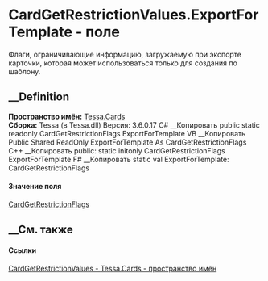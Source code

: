 # CardGetRestrictionValues.ExportForTemplate - поле
Флаги, ограничивающие информацию, загружаемую при экспорте карточки, которая
может использоваться только для создания по шаблону.
## __Definition
 **Пространство имён:** [Tessa.Cards](N_Tessa_Cards.htm)  
 **Сборка:** Tessa (в Tessa.dll) Версия: 3.6.0.17
C# __Копировать
     public static readonly CardGetRestrictionFlags ExportForTemplate
VB __Копировать
     Public Shared ReadOnly ExportForTemplate As CardGetRestrictionFlags
C++ __Копировать
     public:
    static initonly CardGetRestrictionFlags ExportForTemplate
F# __Копировать
     static val ExportForTemplate: CardGetRestrictionFlags
#### Значение поля
[CardGetRestrictionFlags](T_Tessa_Cards_CardGetRestrictionFlags.htm)
##  __См. также
#### Ссылки
[CardGetRestrictionValues - ](T_Tessa_Cards_CardGetRestrictionValues.htm)
[Tessa.Cards - пространство имён](N_Tessa_Cards.htm)
